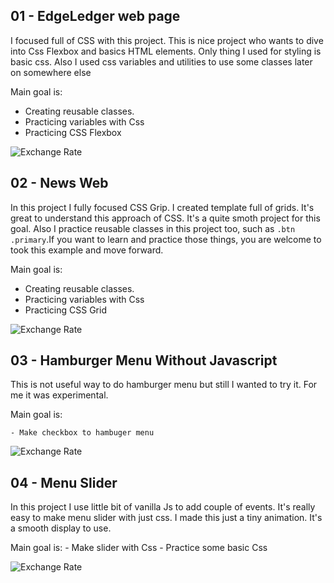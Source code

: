 ## 01 - EdgeLedger web page

I focused full of CSS with this project. This is nice project who wants to dive into Css Flexbox and basics HTML elements. Only thing I used for styling is basic css. Also I used css variables and utilities to use some classes later on somewhere else

Main goal is:

- Creating reusable classes.
- Practicing variables with Css
- Practicing CSS Flexbox

![Exchange Rate](https://ltobqg.dm.files.1drv.com/y4mt6JPYI3s4F84e0ekDBA3jpbyzrnJNv14Q0WKbbebN50R47qaopjU-BnW1Xbxol1ey46L63JjWq1tBAW3PWFNXWzf_mOpwHqwj2OHhfQOJkLYBwVGl2wGTST1V3-YC9z2MEZCtUjbalkTPZdyCC7ezsPX_XlZmDErlmAGVN2TZciRCLWYmWOmU2hKc6JsSf2iheGkw0kKtSfpfrtfduwtcw/edge.gif?psid=1)

## 02 - News Web

In this project I fully focused CSS Grip. I created template full of grids. It's great to understand this approach of CSS. It's a quite smoth project for this goal. Also I practice reusable classes in this project too, such as `.btn .primary`.If you want to learn and practice those things, you are welcome to took this example and move forward.

Main goal is:

- Creating reusable classes.
- Practicing variables with Css
- Practicing CSS Grid

![Exchange Rate](https://mdojqg.dm.files.1drv.com/y4m0tzB8OH-f32Qv8s2uFsBYq93GY5JyGkfE952Tm-1Oh95muW_l4tr-x3C0dYHSg02o8bXcV4hEs8FN37XUbyaioVgeMwI0QI3Y1rrlyGHEXSOz0XBbFmzjjIK6qmwvsn5ABsOJ9XRFx-4OkTtWCYf6D6zRutfv_u9liuzGcasHjMWu6N7Xe48gAXGa2sOCPYhdION6DPhuXBjTDSdp3DHeg/newsGrid.gif?download&psid=1)

## 03 - Hamburger Menu Without Javascript

This is not useful way to do hamburger menu but still I wanted to try it. For me it was experimental.

Main goal is:

    - Make checkbox to hambuger menu

![Exchange Rate](https://ltocqg.dm.files.1drv.com/y4mNcsgYJX8LGv-szqVRTs3ab_qkf3kr6fg7mPz8sUlQsWm4jCWwfhMO-lwbQJ6o8GJnGWs2vcZ3SSqKJu4S6r5thd5lyH8L8QIG8F91lePYFcRLF8O3DnIKH8-qMNOP_fn81URiGHm31cOsAEpfIqSBpfOeKGqjwMkIhX4flu1K5zZ346wTIK6vBr9elX_-4Sbh9VNa5anQCeQ1tvuyO69vA/hamburger.gif?download&psid=1)

## 04 - Menu Slider

In this project I use little bit of vanilla Js to add couple of events. It's really easy to make menu slider with just css. I made this just a tiny animation. It's a smooth display to use.

Main goal is: - Make slider with Css - Practice some basic Css

![Exchange Rate](https://mdrqqq.dm.files.1drv.com/y4m1mYAir1GYw7gsuWmqcp8JYJREHFUcFeR_S5q9TNAPXEVn5odUwNH7cOQzdKWFvB6VK4cyQexMEvxclbK4o-gZx4irfA-dGCHVZnbkzbxAlzoYfILAMDUsUiiE628ulZI_XlVszK9f1jkHZfRbJ3v9aiP6nnScLAVQbdgZ3_FrqOcELgTBUUgJsUCMK9vMsfIFCD4RX-M9FdFxYj8LYAPRw/landing.gif)
